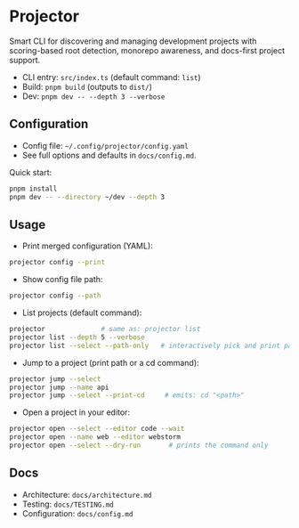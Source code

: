 # Projector

Smart CLI for discovering and managing development projects with scoring-based root detection, monorepo awareness, and docs-first project support.

- CLI entry: `src/index.ts` (default command: `list`)
- Build: `pnpm build` (outputs to `dist/`)
- Dev: `pnpm dev -- --depth 3 --verbose`

## Configuration
- Config file: `~/.config/projector/config.yaml`
- See full options and defaults in `docs/config.md`.

Quick start:
```sh
pnpm install
pnpm dev -- --directory ~/dev --depth 3
```

## Usage
- Print merged configuration (YAML):
```sh
projector config --print
```

- Show config file path:
```sh
projector config --path
```

- List projects (default command):
```sh
projector              # same as: projector list
projector list --depth 5 --verbose
projector list --select --path-only   # interactively pick and print path
```

- Jump to a project (print path or a cd command):
```sh
projector jump --select
projector jump --name api
projector jump --select --print-cd     # emits: cd "<path>"
```

- Open a project in your editor:
```sh
projector open --select --editor code --wait
projector open --name web --editor webstorm
projector open --select --dry-run       # prints the command only
```

## Docs
- Architecture: `docs/architecture.md`
- Testing: `docs/TESTING.md`
- Configuration: `docs/config.md`
